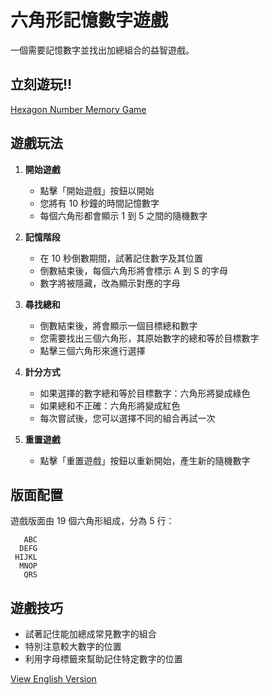 # 六角形記憶數字遊戲

一個需要記憶數字並找出加總組合的益智遊戲。

## 立刻遊玩!!
[Hexagon Number Memory Game](https://billy6boss.github.io/hexagon-number-memory-game/)

## 遊戲玩法

1. **開始遊戲**
   - 點擊「開始遊戲」按鈕以開始
   - 您將有 10 秒鐘的時間記憶數字
   - 每個六角形都會顯示 1 到 5 之間的隨機數字

2. **記憶階段**
   - 在 10 秒倒數期間，試著記住數字及其位置
   - 倒數結束後，每個六角形將會標示 A 到 S 的字母
   - 數字將被隱藏，改為顯示對應的字母

3. **尋找總和**
   - 倒數結束後，將會顯示一個目標總和數字
   - 您需要找出三個六角形，其原始數字的總和等於目標數字
   - 點擊三個六角形來進行選擇

4. **計分方式**
   - 如果選擇的數字總和等於目標數字：六角形將變成綠色
   - 如果總和不正確：六角形將變成紅色
   - 每次嘗試後，您可以選擇不同的組合再試一次

5. **重置遊戲**
   - 點擊「重置遊戲」按鈕以重新開始，產生新的隨機數字

## 版面配置

遊戲版面由 19 個六角形組成，分為 5 行：
```
   ABC
  DEFG
 HIJKL
  MNOP
   QRS
```

## 遊戲技巧

- 試著記住能加總成常見數字的組合
- 特別注意較大數字的位置
- 利用字母標籤來幫助記住特定數字的位置

[View English Version](README.md)
